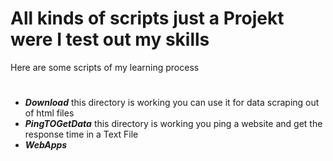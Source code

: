# All kinds of scripts just a Projekt were I test out my skills

Here are some scripts of my learning process
#
- ***Download*** this directory is working you can use it for data scraping out of html files 
- ***PingTOGetData*** this directory is working you ping a website and get the response time in a Text File
- ***WebApps***
